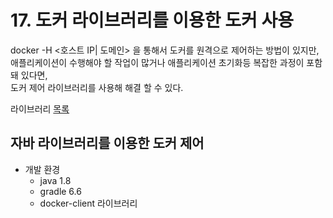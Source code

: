 # 17. 도커 라이브러리를 이용한 도커 사용

docker -H <호스트 IP| 도메인> 을 통해서 도커를 원격으로 제어하는 방법이 있지만,  
애플리케이션이 수행해야 할 작업이 많거나 애플리케이션 초기화등 복잡한 과정이 포함돼 있다면,  
도커 제어 라이브러리를 사용해 해결 할 수 있다.

라이브러리 [목록](https://docs.docker.com/engine/api/sdk/)  

## 자바 라이브러리를 이용한 도커 제어
- 개발 환경
    - java 1.8
    - gradle 6.6
    - docker-client 라이브러리